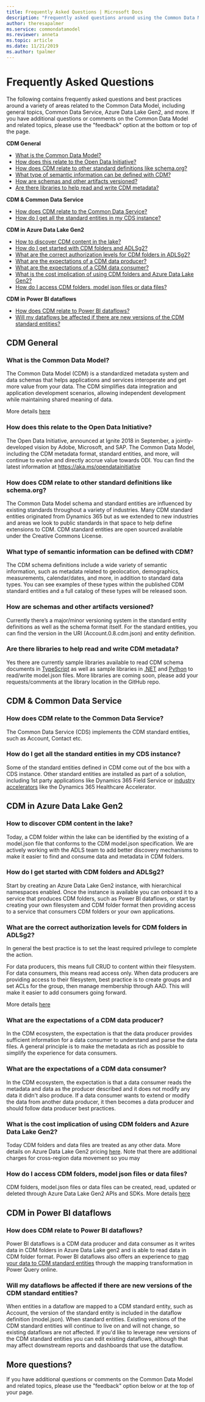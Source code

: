 ```yaml
---
title: Frequently Asked Questions | Microsoft Docs
description: "Frequently asked questions around using the Common Data Model."
author: theresapalmer
ms.service: commondatamodel
ms.reviewer: anneta
ms.topic: article
ms.date: 11/21/2019
ms.author: tpalmer
---
```


#  Frequently Asked Questions

The following contains frequently asked questions and best practices around a variety of areas related to the Common Data Model, including general topics, Common Data Service, Azure Data Lake Gen2, and more. If you have additional questions or comments on the Common Data Model and related topics, please use the "feedback" option at the bottom or top of the page.


**CDM General**  
- [What is the Common Data Model?](#what-is-the-common-data-model)
- [How does this relate to the Open Data Initiative?](#how-does-this-relate-to-the-open-data-initiative)
- [How does CDM relate to other standard definitions like schema.org?](#how-does-cdm-relate-to-other-standard-definitions-like-schema.org)
- [What type of semantic information can be defined with CDM?](#what-type-of-semantic-information-can-be-defined-with-cdm)
- [How are schemas and other artifacts versioned?](#how-are-schemas-and-other-artifacts-versioned)
- [Are there libraries to help read and write CDM metadata?](#are-there-libraries-to-help-read-and-write-cdm-metadata)


**CDM & Common Data Service**  
- [How does CDM relate to the Common Data Service?](#how-does-cdm-relate-to-the-common-data-service)
- [How do I get all the standard entities in my CDS instance?](#how-do-i-get-all-the-standard-entities-in-my-cds-instance)


**CDM in Azure Data Lake Gen2**  
- [How to discover CDM content in the lake?](#how-to-discover-cdm-content-in-the-lake)
- [How do I get started with CDM folders and ADLSg2?](#how-do-i-get-started-with-cdm-folders-and-adlsg2)
- [What are the correct authorization levels for CDM folders in ADLSg2?](#what-are-the-correct-authorization-levels-for-cdm-folders-in-adlsg2)
- [What are the expectations of a CDM data producer?](#what-are-the-expectations-of-a-cdm-data-producer)
- [What are the expectations of a CDM data consumer?](#what-are-the-expectations-of-a-cdm-data-consumer)
- [What is the cost implication of using CDM folders and Azure Data Lake Gen2?](#what-is-the-cost-implication-of-using-cdm-folders-and-azure-data-lake-gen2)
- [How do I access CDM folders, model json files or data files?](#how-do-i-access-cdm-folders-model-json-files-or-data-files)


**CDM in Power BI dataflows**  
- [How does CDM relate to Power BI dataflows?](#how-does-cdm-relate-to-power-bi-dataflows)
- [Will my dataflows be affected if there are new versions of the CDM standard entities?](#will-my-dataflows-be-affected-if-there-are-new-versions-of-the-cdm-standard-entities)


## CDM General

### What is the Common Data Model?
The Common Data Model (CDM) is a standardized metadata system and data schemas that helps applications and services interoperate and get more value from your data. The CDM simplifies data integration and application development scenarios, allowing independent development while maintaining shared meaning of data.

More details [here](index.md)

### How does this relate to the Open Data Initiative?
The Open Data Initiative, announced at Ignite 2018 in September, a jointly-developed vision by Adobe, Microsoft, and SAP. The Common Data Model, including the CDM metadata format, standard entities, and more, will continue to evolve and directly accrue value towards ODI. You can find the latest information at https://aka.ms/opendatainitiative 

### How does CDM relate to other standard definitions like schema.org?
The Common Data Model schema and standard entities are influenced by existing standards throughout a variety of industries. Many CDM standard entities originated from Dynamics 365 but as we extended to new industries and areas we look to public standards in that space to help define extensions to CDM. CDM standard entities are open sourced available under the Creative Commons  License.

### What type of semantic information can be defined with CDM?
The CDM schema definitions include a wide variety of semantic information, such as metadata related to geolocation, demographics, measurements, calendar/dates, and more, in addition to standard data types. You can see examples of these types within the published CDM standard entities and a full catalog of these types will be released soon.

### How are schemas and other artifacts versioned?
Currently there’s a major/minor versioning system in the standard entity definitions as well as the schema format itself. For the standard entities, you can find the version in the URI (Account.0.8.cdm.json) and entity definition. 

### Are there libraries to help read and write CDM metadata?
Yes there are currently sample libraries available to read CDM schema documents in [TypeScript](https://github.com/Microsoft/CDM/tree/master/src) as well as sample libraries in [.NET](https://aka.ms/AA39f6f) and [Python](https://aka.ms/AA39n1b) to read/write model.json files. More libraries are coming soon, please add your requests/comments at the library location in the GitHub repo.

## CDM & Common Data Service

### How does CDM relate to the Common Data Service?
The Common Data Service (CDS) implements the CDM standard entities, such as Account, Contact etc.  

### How do I get all the standard entities in my CDS instance?
Some of the standard entities defined in CDM come out of the box with a CDS instance. Other standard entities are installed as part of a solution, including 1st party applications like Dynamics 365 Field Service or [industry accelerators](industry-accelerators.md) like the Dynamics 365 Healthcare Accelerator.  

## CDM in Azure Data Lake Gen2

### How to discover CDM content in the lake?
Today, a CDM folder within the lake can be identified by the existing of a model.json file that conforms to the CDM model.json specification. We are actively working with the ADLS team to add better discovery mechanisms to make it easier to find and consume data and metadata in CDM folders.

### How do I get started with CDM folders and ADLSg2?
Start by creating an Azure Data Lake Gen2 instance, with hierarchical namespaces enabled. Once the instance is available you can onboard it to a service that produces CDM folders, such as Power BI dataflows, or start by creating your own filesystem and CDM folder format then providing access to a service that consumers CDM folders or your own applications.

### What are the correct authorization levels for CDM folders in ADLSg2?
In general the best practice is to set the least required privilege to complete the action. 

For data producers, this means full CRUD to content within their filesystem. For data consumers, this means read access only. When data producers are providing access to their filesystem, best practice is to create groups and set ACLs for the group, then manage membership through AAD. This will make it easier to add consumers going forward. 

More details [here](data-lake.md#authorization)

### What are the expectations of a CDM data producer?
In the CDM ecosystem, the expectation is that the data producer provides sufficient information for a data consumer to understand and parse the data files. A general principle is to make the metadata as rich as possible to simplify the experience for data consumers. 

### What are the expectations of a CDM data consumer?
In the CDM ecosystem, the expectation is that a data consumer reads the metadata and data as the producer described and it does not modify any data it didn't also produce. If a data consumer wants to extend or modify the data from another data producer, it then becomes a data producer and should follow data producer best practices.

### What is the cost implication of using CDM folders and Azure Data Lake Gen2?
Today CDM folders and data files are treated as any other data. More details on Azure Data Lake Gen2 pricing [here](https://azure.microsoft.com/pricing/details/storage/data-lake/). Note that there are additional charges for cross-region data movement so you may 

### How do I access CDM folders, model json files or data files?
CDM folders, model.json files or data files can be created, read, updated or deleted  through Azure Data Lake Gen2 APIs and SDKs. More details [here](https://docs.microsoft.com/rest/api/storageservices/data-lake-storage-gen2
)

## CDM in Power BI dataflows

### How does CDM relate to Power BI dataflows?
Power BI dataflows is a CDM data producer and data consumer as it writes data in CDM folders in Azure Data Lake gen2 and is able to read data in CDM folder format. Power BI dataflows also offers an experience to [map your data to CDM standard entities](https://docs.microsoft.com/power-bi/service-dataflows-create-use#dataflows-and-the-common-data-model-cdm) through the mapping transformation in Power Query online.

### Will my dataflows be affected if there are new versions of the CDM standard entities?
When entities in a dataflow are mapped to a CDM standard entity, such as Account, the version of the standard entity is included in the dataflow definition (model.json). When standard entities. Existing versions of the CDM standard entities will continue to live on and will not change, so existing dataflows are not affected. If you'd like to leverage new versions of the CDM standard entities you can edit existing dataflows, although that may affect downstream reports and dashboards that use the dataflow.

## More questions?

If you have additional questions or comments on the Common Data Model and related topics, please use the "feedback" option below or at the top of your page.